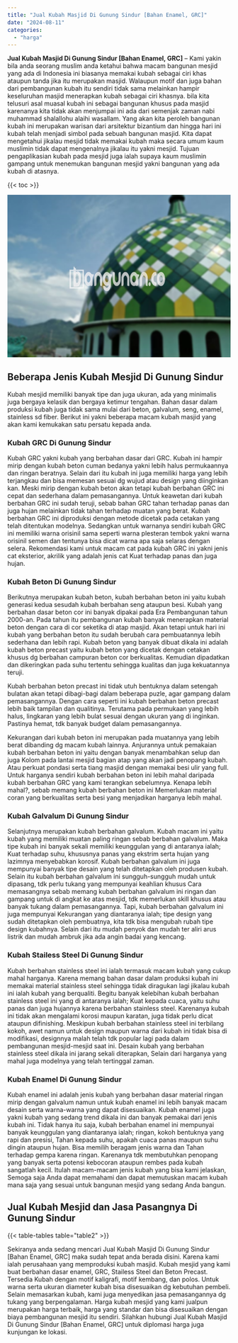 ```yaml
---
title: "Jual Kubah Masjid Di Gunung Sindur [Bahan Enamel, GRC]"
date: "2024-08-11"
categories: 
  - "harga"
---
```


**Jual Kubah Masjid Di Gunung Sindur \[Bahan Enamel, GRC\]** – Kami yakin bila anda seorang muslim anda ketahui bahwa macam bangunan mesjid yang ada di Indonesia ini biasanya memakai kubah sebagai ciri khas ataupun tanda jika itu merupakan masjid. Walaupun motif dan juga bahan dari pembangunan kubah itu sendiri tidak sama melainkan hampir keseluruhan masjid menerapkan kubah sebagai ciri khasnya. bila kita telusuri asal muasal kubah ini sebagai bangunan khusus pada masjid karenanya kita tidak akan menjumpai ini ada dari semenjak zaman nabi muhammad shalallohu alaihi wasallam. Yang akan kita peroleh bangunan kubah ini merupakan warisan dari arsitektur bizantium dan hingga hari ini kubah telah menjadi simbol pada sebuah bangunan masjid. Kita dapat mengetahui jikalau mesjid tidak memakai kubah maka secara umum kaum muslimin tidak dapat mengenalnya jikalau itu yakni mesjid. Tujuan pengaplikasian kubah pada mesjid juga ialah supaya kaum muslimin gampang untuk menemukan bangunan mesjid yakni bangunan yang ada kubah di atasnya.

{{< toc >}}

![Jual Kubah Masjid Di Gunung Sindur [Bahan Enamel, GRC]](/images/jual-kubah-masjid-06.png)

## Beberapa Jenis Kubah Mesjid Di Gunung Sindur

Kubah mesjid memiliki banyak tipe dan juga ukuran, ada yang minimalis juga bergaya kelasik dan bergaya ketimur tengahan. Bahan dasar dalam produksi kubah juga tidak sama mulai dari beton, galvalum, seng, enamel, stainless sd fiber. Berikut ini yakni beberapa macam kubah masjid yang akan kami kemukakan satu persatu kepada anda.

### Kubah GRC Di Gunung Sindur

Kubah GRC yakni kubah yang berbahan dasar dari GRC. Kubah ini hampir mirip dengan kubah beton cuman bedanya yakni lebih halus permukaannya dan ringan beratnya. Selain dari itu kubah ini juga memiliki harga yang lebih terjangkau dan bisa memesan sesuai dg wujud atau design yang diinginkan kan. Meski mirip dengan kubah beton akan tetapi kubah berbahan GRC ini cepat dan sederhana dalam pemasangannya. Untuk keawetan dari kubah berbahan GRC ini sudah teruji, sebab bahan GRC tahan terhadap panas dan juga hujan melainkan tidak tahan terhadap muatan yang berat. Kubah berbahan GRC ini diproduksi dengan metode dicetak pada cetakan yang telah ditentukan modelnya. Sedangkan untuk warnanya sendiri kubah GRC ini memiliki warna orisinil sama seperti warna plesteran tembok yakni warna orisinil semen dan tentunya bisa dicat warna apa saja selaras dengan selera. Rekomendasi kami untuk macam cat pada kubah GRC ini yakni jenis cat eksterior, akrilik yang adalah jenis cat Kuat terhadap panas dan juga hujan.

### Kubah Beton Di Gunung Sindur

Berikutnya merupakan kubah beton, kubah berbahan beton ini yaitu kubah generasi kedua sesudah kubah berbahan seng ataupun besi. Kubah yang berbahan dasar beton cor ini banyak dipakai pada Era Pembangunan tahun 2000-an. Pada tahun itu pembangunan kubah banyak menerapkan material beton dengan cara di cor seketika di atap masjid. Akan tetapi untuk hari ini kubah yang berbahan beton itu sudah berubah cara pembuatannya lebih sederhana dan lebih rapi. Kubah beton yang banyak dibuat dikala ini adalah kubah beton precast yaitu kubah beton yang dicetak dengan cetakan khusus dg berbahan campuran beton cor berkualitas. Kemudian dipadatkan dan dikeringkan pada suhu tertentu sehingga kualitas dan juga kekuatannya teruji.

Kubah berbahan beton precast ini tidak utuh bentuknya dalam setengah bulatan akan tetapi dibagi-bagi dalam beberapa puzle, agar gampang dalam pemasangannya. Dengan cara seperti ini kubah berbahan beton precast lebih baik tampilan dan qualitinya. Terutama pada permukaan yang lebih halus, lingkaran yang lebih bulat sesuai dengan ukuran yang di inginkan. Pastinya hemat, tdk banyak budget dalam pemasangannya.

Kekurangan dari kubah beton ini merupakan pada muatannya yang lebih berat dibanding dg macam kubah lainnya. Anjurannya untuk pemakaian kubah berbahan beton ini yaitu dengan banyak menambahkan selup dan juga Kolom pada lantai mesjid bagian atap yang akan jadi penopang kubah. Atau perkuat pondasi serta tiang masjid dengan memakai besi ulir yang full. Untuk harganya sendiri kubah berbahan beton ini lebih mahal daripada kubah berbahan GRC yang kami terangkan sebelumnya. Kenapa lebih mahal?, sebab memang kubah berbahan beton ini Memerlukan material coran yang berkualitas serta besi yang menjadikan harganya lebih mahal.

### Kubah Galvalum Di Gunung Sindur

Selanjutnya merupakan kubah berbahan galvalum. Kubah macam ini yaitu kubah yang memiliki muatan paling ringan sebab berbahan galvalum. Maka tipe kubah ini banyak sekali memiliki keunggulan yang di antaranya ialah; Kuat terhadap suhu, khususnya panas yang ekstrim serta hujan yang lazimnya menyebabkan korosif. Kubah berbahan galvalum ini juga mempunyai banyak tipe desain yang telah ditetapkan oleh produsen kubah. Selain itu kubah berbahan galvalum ini sungguh-sungguh mudah untuk dipasang, tdk perlu tukang yang mempunyai keahlian khusus Cara memasangnya sebab memang kubah berbahan galvalum ini ringan dan gampang untuk di angkat ke atas mesjid, tdk memerlukan skill khusus atau banyak tukang dalam pemasangannya. Tapi, kubah berbahan galvalum ini juga mempunyai Kekurangan yang diantaranya ialah; tipe design yang sudah ditetapkan oleh pembuatnya, kita tdk bisa mengubah rubah tipe design kubahnya. Selain dari itu mudah penyok dan mudah ter aliri arus listrik dan mudah ambruk jika ada angin badai yang kencang.

### Kubah Stailess Steel Di Gunung Sindur

Kubah berbahan stainless steel ini ialah termasuk macam kubah yang cukup mahal harganya. Karena memang bahan dasar dalam produksi kubah ini memakai material stainless steel sehingga tidak diragukan lagi jikalau kubah ini ialah kubah yang berqualiti. Begitu banyak kelebihan kubah berbahan stainless steel ini yang di antaranya ialah; Kuat kepada cuaca, yaitu suhu panas dan juga hujannya karena berbahan stainless steel. Karenanya kubah ini tidak akan mengalami korosi maupun karatan, juga tidak perlu dicat ataupun difinishing. Meskipun kubah berbahan stainless steel ini terbilang kokoh, awet namun untuk design maupun warna dari kubah ini tidak bisa di modifikasi, designnya malah telah tdk popular lagi pada dalam pembangunan mesjid-mesjid saat ini. Desain kubah yang berbahan stainless steel dikala ini jarang sekali diterapkan, Selain dari harganya yang mahal juga modelnya yang telah tertinggal zaman.

### Kubah Enamel Di Gunung Sindur

Kubah enamel ini adalah jenis kubah yang berbahan dasar material ringan mirip dengan galvalum namun untuk kubah enamel ini lebih banyak macam desain serta warna-warna yang dapat disesuaikan. Kubah enamel juga yakni kubah yang sedang trend dikala ini dan banyak pemakai dari jenis kubah ini. Tidak hanya itu saja, kubah berbahan enamel ini mempunyai banyak keunggulan yang diantaranya ialah; ringan, kokoh bentuknya yang rapi dan presisi, Tahan kepada suhu, apakah cuaca panas maupun suhu dingin ataupun hujan. Bisa memilih beragam jenis warna dan Tahan terhadap gempa karena ringan. Karenanya tdk membutuhkan penopang yang banyak serta potensi kebocoran ataupun rembes pada kubah sangatlah kecil. Itulah macam-macam jenis kubah yang bisa kami jelaskan, Semoga saja Anda dapat memahami dan dapat memutuskan macam kubah mana saja yang sesuai untuk bangunan mesjid yang sedang Anda bangun.

## Jual Kubah Mesjid dan Jasa Pasangnya Di Gunung Sindur

{{< table-tables table="table2" >}}

Sekiranya anda sedang mencari Jual Kubah Masjid Di Gunung Sindur \[Bahan Enamel, GRC\] maka sudah tepat anda berada disini. Karena kami ialah perusahaan yang memproduksi kubah masjid. Kubah mesjid yang kami buat berbahan dasar enamel, GRC, Stailess Steel dan Beton Precast. Tersedia Kubah dengan motif kaligrafi, motif kembang, dan polos. Untuk warna serta ukuran diameter kubah bisa disesuaikan dg kebutuhan pembeli. Selain memasarkan kubah, kami juga menyedikan jasa pemasangannya dg tukang yang berpengalaman. Harga kubah mesjid yang kami jualpun merupakan harga terbaik, harga yang standar dan bisa disesuaikan dengan biaya pembangunan mesjid itu sendiri. Silahkan hubungi Jual Kubah Masjid Di Gunung Sindur \[Bahan Enamel, GRC\] untuk diplomasi harga juga kunjungan ke lokasi.
